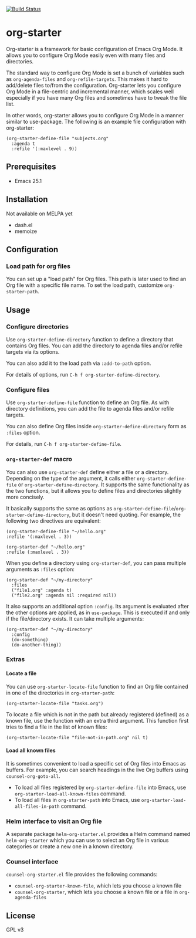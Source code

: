 [![Build Status](https://travis-ci.org/akirak/org-starter.svg?branch=master)](https://travis-ci.org/akirak/org-starter)

# org-starter

Org-starter is a framework for basic configuration of Emacs Org Mode. It allows you to configure Org Mode easily even with many files and directories. 

The standard way to configure Org Mode is set a bunch of variables such as `org-agenda-files` and `org-refile-targets`. This makes it hard to add/delete files to/from the configuration. Org-starter lets you configure Org Mode in a file-centric and incremental manner, which scales well especially if you have many Org files and sometimes have to tweak the file list. 

In other words, org-starter allows you to configure Org Mode in a manner similar
to use-package. The following is an example file configuration with org-starter:

``` emacs-lisp
(org-starter-define-file "subjects.org"
  :agenda t
  :refile '(:maxlevel . 9))
```

## Prerequisites

- Emacs 25.1

## Installation

Not available on MELPA yet

- dash.el
- memoize

## Configuration

### Load path for org files

You can set up a "load path" for Org files. This path is later used to find an Org file
with a specific file name. To set the load path, customize `org-starter-path`.

## Usage

### Configure directories

Use `org-starter-define-directory` function to define a directory that contains Org files. You can add the directory to agenda files and/or refile targets via its options. 

You can also add it to the load path via `:add-to-path` option. 

For details of options, run `C-h f org-starter-define-directory`.

### Configure files

Use `org-starter-define-file` function to define an Org file. As with directory definitions, you can add the file to agenda files and/or refile targets. 

You can also define Org files inside `org-starter-define-directory` form as `:files` option.

For details, run `C-h f org-starter-define-file`.

### `org-starter-def` macro

You can also use `org-starter-def` define either a file or a directory. Depending on the type of the argument, it calls either `org-starter-define-file` or `org-starter-define-directory`. It supports the same functionality as the two functions, but it allows you to define files and directories slightly more concisely.

It basically supports the same as options as `org-starter-define-file`/`org-starter-define-directory`, but it doesn't need quoting. For example, the following two directives are equivalent:

``` emacs-lisp
(org-starter-define-file "~/hello.org"
:refile '(:maxlevel . 3))

(org-starter-def "~/hello.org"
:refile (:maxlevel . 3))
```

When you define a directory using `org-starter-def`, you can pass multiple arguments as `:files` option:

``` emacs-lisp
(org-starter-def "~/my-directory"
  :files
  ("file1.org" :agenda t)
  ("file2.org" :agenda nil :required nil))
```

It also supports an additional option `:config`. Its argument is evaluated after the other options are applied, as in `use-package`. This is executed if and only if the file/directory exists. It can take multiple arguments:

``` emacs-lisp
(org-starter-def "~/my-directory"
  :config
  (do-something)
  (do-another-thing))
```

### Extras

#### Locate a file

You can use `org-starter-locate-file` function to find an Org file contained in one of the directories in `org-starter-path`:

    (org-starter-locate-file "tasks.org")

To locate a file which is not in the path but already registered (defined) as a known file, use the function with an extra third argument. This function first tries to find a file in the list of known files:

``` emacs-lisp
(org-starter-locate-file "file-not-in-path.org" nil t)
```

#### Load all known files

It is sometimes convenient to load a specific set of Org files into Emacs as buffers. For example, you can search headings in the live Org buffers using `counsel-org-goto-all`.

- To load all files registered by `org-starter-define-file` into Emacs, use `org-starter-load-all-known-files` command.
- To load all files in `org-starter-path` into Emacs, use `org-starter-load-all-files-in-path` command.

### Helm interface to visit an Org file

A separate package `helm-org-starter.el` provides a Helm command named `helm-org-starter` which you can use to select an Org file in various categories or create a new one in a known directory.

### Counsel interface

`counsel-org-starter.el` file provides the following commands:

- `counsel-org-starter-known-file`, which lets you choose a known file
- `counsel-org-starter`, which lets you choose a known file or a file in `org-agenda-files`

## License

GPL v3
